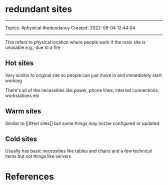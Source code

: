 # redundant sites
---
Topics: #physical #redundancy
Created: 2022-08-04 12:44:04

---

This refers to physical location where people work if the main site is unusable e.g., due to a fire

## Hot sites

Very similar to original site so people can just move in and immediately start working

There's all of the necessities like power, phone lines, internet connections, workstations etc

## Warm sites

Similar to [[#Hot sites]] but some things may not be configured or updated

## Cold sites

Usually has basic necessities like tables and chairs and a few technical items but not things like servers

# References
